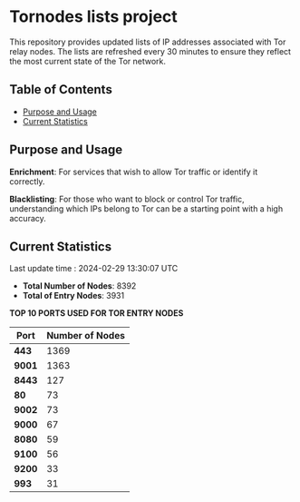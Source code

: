 # Tornodes lists project

This repository provides updated lists of IP addresses associated with Tor relay nodes. The lists are refreshed every 30 minutes to ensure they reflect the most current state of the Tor network.

## Table of Contents

- [Purpose and Usage](#purpose-and-usage)
- [Current Statistics](#current-statistics)


## Purpose and Usage

**Enrichment**: For services that wish to allow Tor traffic or identify it correctly.

**Blacklisting**: For those who want to block or control Tor traffic, understanding which IPs belong to Tor can be a starting point with a high accuracy.

## Current Statistics

Last update time : 2024-02-29 13:30:07 UTC

- **Total Number of Nodes**: 8392
- **Total of Entry Nodes**: 3931

**TOP 10 PORTS USED FOR TOR ENTRY NODES**

| **Port** | **Number of Nodes** |
|------|-----------------|
| **443**   | 1369  |
| **9001**   | 1363  |
| **8443**   | 127  |
| **80**   | 73  |
| **9002**   | 73  |
| **9000**   | 67  |
| **8080**   | 59  |
| **9100**   | 56  |
| **9200**   | 33  |
| **993**   | 31  |

